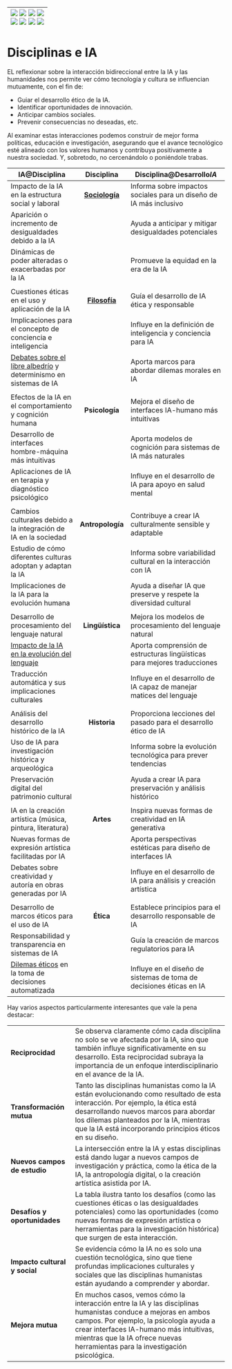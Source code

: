 <div align=right>

|[![](https://img.shields.io/badge/-Inicio-FFF?style=flat&logo=Emlakjet&logoColor=black)](/README.md) [![](https://img.shields.io/badge/-Introducción-FFF?style=flat&logo=abbrobotstudio&logoColor=black)](/documentos/intro.md) [![](https://img.shields.io/badge/-Modelos_de_lenguaje-FFF?style=flat&logo=LiveChat&logoColor=black)](/documentos/LLMs.md) [![](https://img.shields.io/badge/-Panorámica-FFF?style=flat&logo=openstreetmap&logoColor=black)](/documentos/panoramica.md)<br>  [![](https://img.shields.io/badge/-Prompts-FFF?style=flat&logo=Proton&logoColor=black)](/documentos/prompts/README.md) [![](https://img.shields.io/badge/-Ing,_de_prompts-FFF?style=flat&logo=googleearthengine&logoColor=black)](/documentos/ingenieriaDePrompts/README.md) [![](https://img.shields.io/badge/-Patrones-FFF?style=flat&logo=textpattern&logoColor=black)](/documentos/ingenieriaDePrompts/patrones/README.md) [![](https://img.shields.io/badge/-Casos_de_uso-FFF?style=flat&logo=gitbook&logoColor=black)](/documentos/casosDeUso/README.md)|
|-:|

</div>

# Disciplinas e IA

EL reflexionar sobre la interacción bidireccional entre la IA y las humanidades nos permite ver cómo tecnología y cultura se influencian mutuamente, con el fin de:

- Guiar el desarrollo ético de la IA.
- Identificar oportunidades de innovación.
- Anticipar cambios sociales.
- Prevenir consecuencias no deseadas, etc.

Al examinar estas interacciones podemos construir de mejor forma políticas, educación e investigación, asegurando que el avance tecnológico esté alineado con los valores humanos y contribuya positivamente a nuestra sociedad. Y, sobretodo, no cercenándolo o poniéndole trabas.

|IA@Disciplina|Disciplina|Disciplina@Desarrollo*IA*|
|-|:-:|-|
|Impacto de la IA en la estructura social y laboral| **[Sociología](sociologia.md)** |Informa sobre impactos sociales para un diseño de IA más inclusivo|
Aparición o incremento de desigualdades debido a la IA||Ayuda a anticipar y mitigar desigualdades potenciales
Dinámicas de poder alteradas o exacerbadas por la IA||Promueve la equidad en la era de la IA
||||
|Cuestiones éticas en el uso y aplicación de la IA|**[Filosofía](filosofia.md)**| Guía el desarrollo de IA ética y responsable|
Implicaciones para el concepto de conciencia e inteligencia||Influye en la definición de inteligencia y conciencia para IA
[Debates sobre el libre albedrío](https://openreview.net/pdf?id=W3VsHuga3j) y determinismo en sistemas de IA||Aporta marcos para abordar dilemas morales en IA
||||
|Efectos de la IA en el comportamiento y cognición humana|**Psicología**|Mejora el diseño de interfaces IA-humano más intuitivas|
Desarrollo de interfaces hombre-máquina más intuitivas||Aporta modelos de cognición para sistemas de IA más naturales
Aplicaciones de IA en terapia y diagnóstico psicológico||Influye en el desarrollo de IA para apoyo en salud mental
||||
|Cambios culturales debido a la integración de IA en la sociedad|**Antropología**|Contribuye a crear IA culturalmente sensible y adaptable|
Estudio de cómo diferentes culturas adoptan y adaptan la IA||Informa sobre variabilidad cultural en la interacción con IA
Implicaciones de la IA para la evolución humana||Ayuda a diseñar IA que preserve y respete la diversidad cultural
||||
|Desarrollo de procesamiento del lenguaje natural|**Lingüística**|Mejora los modelos de procesamiento del lenguaje natural|
[Impacto de la IA en la evolución del lenguaje](/documentos/casosDeUso/influenciaLLMsLenguaje.md)||Aporta comprensión de estructuras lingüísticas para mejores traducciones
Traducción automática y sus implicaciones culturales||Influye en el desarrollo de IA capaz de manejar matices del lenguaje
||||
|Análisis del desarrollo histórico de la IA|**Historia**|Proporciona lecciones del pasado para el desarrollo ético de IA|
Uso de IA para investigación histórica y arqueológica||Informa sobre la evolución tecnológica para prever tendencias
Preservación digital del patrimonio cultural||Ayuda a crear IA para preservación y análisis histórico
||||
|IA en la creación artística (música, pintura, literatura)|**Artes**|Inspira nuevas formas de creatividad en IA generativa|
Nuevas formas de expresión artística facilitadas por IA||Aporta perspectivas estéticas para diseño de interfaces IA
Debates sobre creatividad y autoría en obras generadas por IA||Influye en el desarrollo de IA para análisis y creación artística
||||
|Desarrollo de marcos éticos para el uso de IA|**Ética**|Establece principios para el desarrollo responsable de IA|
Responsabilidad y transparencia en sistemas de IA||Guía la creación de marcos regulatorios para IA
[Dilemas éticos](/documentos/casosDeUso/dilemaEtico.md) en la toma de decisiones automatizada||Influye en el diseño de sistemas de toma de decisiones éticas en IA

Hay varios aspectos particularmente interesantes que vale la pena destacar:

|||
|-|-|
|**Reciprocidad**|Se observa claramente cómo cada disciplina no solo se ve afectada por la IA, sino que también influye significativamente en su desarrollo. Esta reciprocidad subraya la importancia de un enfoque interdisciplinario en el avance de la IA.|
|**Transformación mutua**|Tanto las disciplinas humanistas como la IA están evolucionando como resultado de esta interacción. Por ejemplo, la ética está desarrollando nuevos marcos para abordar los dilemas planteados por la IA, mientras que la IA está incorporando principios éticos en su diseño.|
|**Nuevos campos de estudio**|La intersección entre la IA y estas disciplinas está dando lugar a nuevos campos de investigación y práctica, como la ética de la IA, la antropología digital, o la creación artística asistida por IA.|
|**Desafíos y oportunidades**|La tabla ilustra tanto los desafíos (como las cuestiones éticas o las desigualdades potenciales) como las oportunidades (como nuevas formas de expresión artística o herramientas para la investigación histórica) que surgen de esta interacción.|
|**Impacto cultural y social**|Se evidencia cómo la IA no es solo una cuestión tecnológica, sino que tiene profundas implicaciones culturales y sociales que las disciplinas humanistas están ayudando a comprender y abordar.|
|**Mejora mutua**|En muchos casos, vemos cómo la interacción entre la IA y las disciplinas humanistas conduce a mejoras en ambos campos. Por ejemplo, la psicología ayuda a crear interfaces IA-humano más intuitivas, mientras que la IA ofrece nuevas herramientas para la investigación psicológica.|
